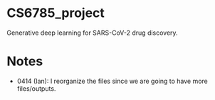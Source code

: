 # CS6785_project
Generative deep learning for SARS-CoV-2 drug discovery.

# Notes
* 0414 (Ian): I reorganize the files since we are going to have more files/outputs.
